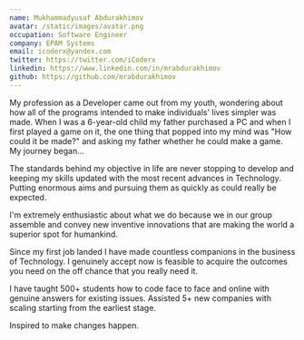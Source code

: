```yaml
---
name: Mukhammadyusuf Abdurakhimov
avatar: /static/images/avatar.png
occupation: Software Engineer
company: EPAM Systems
email: icoderx@yandex.com
twitter: https://twitter.com/iCoderx
linkedin: https://www.linkedin.com/in/mrabdurakhimov
github: https://github.com/mrabdurakhimov
---
```


My profession as a Developer came out from my youth, wondering about how all of the programs intended to make individuals' lives simpler was made. When I was a 6-year-old child my father purchased a PC and when I first played a game on it, the one thing that popped into my mind was "How could it be made?" and asking my father whether he could make a game. My journey began...

The standards behind my objective in life are never stopping to develop and keeping my skills updated with the most recent advances in Technology. Putting enormous aims and pursuing them as quickly as could really be expected.

I'm extremely enthusiastic about what we do because we in our group assemble and convey new inventive innovations that are making the world a superior spot for humankind.

Since my first job landed I have made countless companions in the business of Technology. I genuinely accept now is feasible to acquire the outcomes you need on the off chance that you really need it.

I have taught 500+ students how to code face to face and online with genuine answers for existing issues. Assisted 5+ new companies with scaling starting from the earliest stage.

Inspired to make changes happen.
